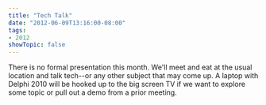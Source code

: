 ```yaml
---
title: "Tech Talk"
date: "2012-06-09T13:16:00-08:00"
tags:
- 2012
showTopic: false
---
```


There is no formal presentation this month.  We'll meet and eat at the usual location and talk tech--or any other subject that may come up. A laptop with Delphi 2010 will be hooked up to the big screen TV if we want to explore some topic or pull out a demo from a prior meeting.
